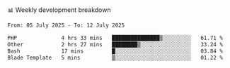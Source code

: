 📊 Weekly development breakdown
<!--START_SECTION:waka-->

```txt
From: 05 July 2025 - To: 12 July 2025

PHP              4 hrs 33 mins   ███████████████▒░░░░░░░░░   61.71 %
Other            2 hrs 27 mins   ████████▒░░░░░░░░░░░░░░░░   33.24 %
Bash             17 mins         █░░░░░░░░░░░░░░░░░░░░░░░░   03.84 %
Blade Template   5 mins          ▒░░░░░░░░░░░░░░░░░░░░░░░░   01.22 %
```

<!--END_SECTION:waka-->
